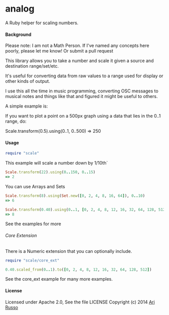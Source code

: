 # analog

A Ruby helper for scaling numbers.

#### Background

Please note: I am not a Math Person.  If I've named any concepts here poorly, please let me know!  Or submit a pull request

This library allows you to take a number and scale it given a source and destination range/set/etc.

It's useful for converting data from raw values to a range used for display or other kinds of output.

I use this all the time in music programming, converting OSC messages to musical notes and things like that and figured it might be useful to others.

A simple example is:

If you want to plot a point on a 500px graph using a data that lies in the 0..1 range, do:

Scale.transform(0.5).using(0..1, 0..500)
=> 250

#### Usage

```ruby
require "scale"
```

This example will scale a number down by 1/10th`

```ruby
Scale.transform(22).using(0..150, 0..15)
=> 2

```

You can use Arrays and Sets
```ruby
Scale.transform(8).using(Set.new([0, 2, 4, 8, 16, 64]), 0..10)
=> 6

Scale.transform(0.40).using(0..1, [0, 2, 4, 8, 12, 16, 32, 64, 128, 512])
=> 8
```

See the examples for more

###### Core Extension

There is a Numeric extension that you can optionally include.

```ruby
require "scale/core_ext"

0.40.scaled_from(0..1).to([0, 2, 4, 8, 12, 16, 32, 64, 128, 512])

```

See the core_ext example for many more examples.

#### License

Licensed under Apache 2.0, See the file LICENSE
Copyright (c) 2014 [Ari Russo](http://arirusso.com) 

